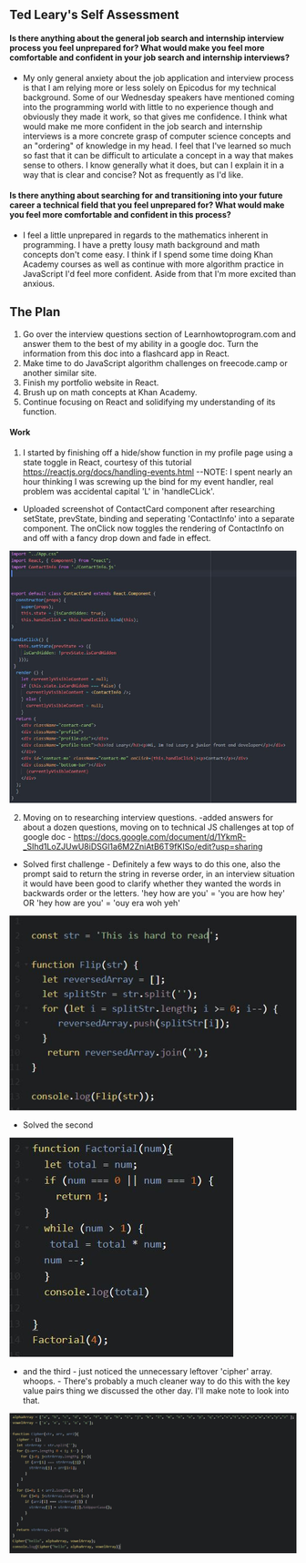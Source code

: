 ## Ted Leary's Self Assessment ##

#### Is there anything about the general job search and internship interview process you feel unprepared for? What would make you feel more comfortable and confident in your job search and internship interviews? ####

* My only general anxiety about the job application and interview process is that I am relying more or less solely on Epicodus for my technical background. Some of our Wednesday speakers have mentioned coming into the programming world with little to no experience though and obviously they made it work, so that gives me confidence.
  I think what would make me more confident in the job search and internship interviews is a more concrete grasp of computer science concepts and an "ordering" of knowledge in my head. I feel that I've learned so much so fast that it can be difficult to articulate a concept in a way that makes sense to others. I know generally what it does, but can I explain it in a way that is clear and concise? Not as frequently as I'd like.

#### Is there anything about searching for and transitioning into your future career a technical field that you feel unprepared for? What would make you feel more comfortable and confident in this process? ####

* I feel a little unprepared in regards to the mathematics inherent in programming. I have a pretty lousy math background and math concepts don't come easy. I think if I spend some time doing Khan Academy courses as well as continue with more algorithm practice in JavaScript I'd feel more confident. Aside from that I'm more excited than anxious.



## The Plan ##

1. Go over the interview questions section of Learnhowtoprogram.com and answer them to the best of my ability in a google doc. Turn the information from this doc into a flashcard app in React.
2. Make time to do JavaScript algorithm challenges on freecode.camp or another similar site.
3. Finish my portfolio website in React.
4. Brush up on math concepts at Khan Academy.
5. Continue focusing on React and solidifying my understanding of its function.


#### Work ####

1. I started by finishing off a hide/show function in my profile page using a state toggle in React, courtesy of this tutorial https://reactjs.org/docs/handling-events.html --NOTE: I spent nearly an hour thinking I was screwing up the bind for my event handler, real problem was accidental capital 'L' in 'handleCLick'.

- Uploaded screenshot of ContactCard component after researching setState, prevState, binding and seperating 'ContactInfo' into a separate component. The onClick now toggles the rendering of ContactInfo on and off with a fancy drop down and fade in effect.

<img src=./state-success.JPG>

2. Moving on to researching interview questions. -added answers for about a dozen questions, moving on to technical JS challenges at top of google doc - https://docs.google.com/document/d/1YkmR-_SIhd1LoZJUwU8iDSGl1a6M2ZniAtB6T9fKISo/edit?usp=sharing

- Solved first challenge - Definitely a few ways to do this one, also the prompt said to return the string in reverse order, in an interview situation it would have been good to clarify whether they wanted the words in backwards order or the letters. 'hey how are you' = 'you are how hey' OR 'hey how are you' = 'ouy era woh yeh'

<img src='./answer1.JPG'>

- Solved the second

<img src='./answer2.JPG'>

- and the third - just noticed the unnecessary leftover 'cipher' array. whoops. - There's probably a much cleaner way to do this with the key value pairs thing we discussed the other day. I'll make note to look into that.

<img src='./answer3.JPG'>
